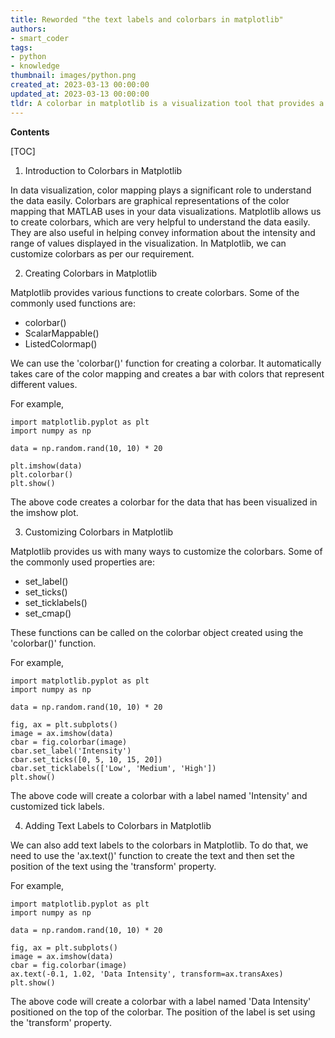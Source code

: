 ```yaml
---
title: Reworded "the text labels and colorbars in matplotlib"
authors:
- smart_coder
tags:
- python
- knowledge
thumbnail: images/python.png
created_at: 2023-03-13 00:00:00
updated_at: 2023-03-13 00:00:00
tldr: A colorbar in matplotlib is a visualization tool that provides a map of colors to values and its text labels can be added using the `set\_ticklabels()` function.
---
```


**Contents**

[TOC]

1. Introduction to Colorbars in Matplotlib

In data visualization, color mapping plays a significant role to understand the data easily. Colorbars are graphical representations of the color mapping that MATLAB uses in your data visualizations. Matplotlib allows us to create colorbars, which are very helpful to understand the data easily. They are also useful in helping convey information about the intensity and range of values displayed in the visualization. In Matplotlib, we can customize colorbars as per our requirement.

2. Creating Colorbars in Matplotlib

Matplotlib provides various functions to create colorbars. Some of the commonly used functions are:

* colorbar()
* ScalarMappable()
* ListedColormap()

We can use the 'colorbar()' function for creating a colorbar. It automatically takes care of the color mapping and creates a bar with colors that represent different values.

For example,

```
import matplotlib.pyplot as plt
import numpy as np

data = np.random.rand(10, 10) * 20

plt.imshow(data)
plt.colorbar()
plt.show()
```

The above code creates a colorbar for the data that has been visualized in the imshow plot.

3. Customizing Colorbars in Matplotlib

Matplotlib provides us with many ways to customize the colorbars. Some of the commonly used properties are:

* set_label()
* set_ticks()
* set_ticklabels()
* set_cmap()

These functions can be called on the colorbar object created using the 'colorbar()' function.

For example,

```
import matplotlib.pyplot as plt
import numpy as np

data = np.random.rand(10, 10) * 20

fig, ax = plt.subplots()
image = ax.imshow(data)
cbar = fig.colorbar(image)
cbar.set_label('Intensity')
cbar.set_ticks([0, 5, 10, 15, 20])
cbar.set_ticklabels(['Low', 'Medium', 'High'])
plt.show()
```

The above code will create a colorbar with a label named 'Intensity' and customized tick labels.

4. Adding Text Labels to Colorbars in Matplotlib

We can also add text labels to the colorbars in Matplotlib. To do that, we need to use the 'ax.text()' function to create the text and then set the position of the text using the 'transform' property.

For example,

```
import matplotlib.pyplot as plt
import numpy as np

data = np.random.rand(10, 10) * 20

fig, ax = plt.subplots()
image = ax.imshow(data)
cbar = fig.colorbar(image)
ax.text(-0.1, 1.02, 'Data Intensity', transform=ax.transAxes)
plt.show()
```

The above code will create a colorbar with a label named 'Data Intensity' positioned on the top of the colorbar. The position of the label is set using the 'transform' property.
